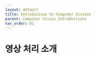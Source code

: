 ```yaml
---
layout: default
title: Introduction to Computer Visions
parent: Computer Vision Introductions
nav_order: 01
---
```


# 영상 처리 소개

